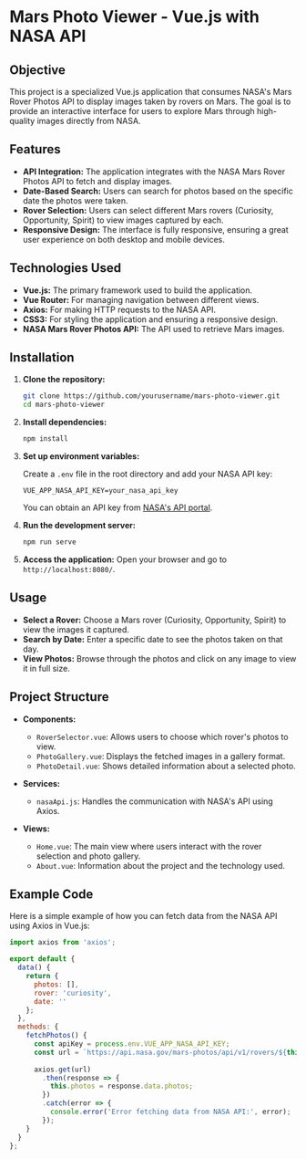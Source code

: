 # Mars Photo Viewer - Vue.js with NASA API

## Objective

This project is a specialized Vue.js application that consumes NASA's Mars Rover Photos API to display images taken by rovers on Mars. The goal is to provide an interactive interface for users to explore Mars through high-quality images directly from NASA.

## Features

- **API Integration:** The application integrates with the NASA Mars Rover Photos API to fetch and display images.
- **Date-Based Search:** Users can search for photos based on the specific date the photos were taken.
- **Rover Selection:** Users can select different Mars rovers (Curiosity, Opportunity, Spirit) to view images captured by each.
- **Responsive Design:** The interface is fully responsive, ensuring a great user experience on both desktop and mobile devices.

## Technologies Used

- **Vue.js:** The primary framework used to build the application.
- **Vue Router:** For managing navigation between different views.
- **Axios:** For making HTTP requests to the NASA API.
- **CSS3:** For styling the application and ensuring a responsive design.
- **NASA Mars Rover Photos API:** The API used to retrieve Mars images.

## Installation

1. **Clone the repository:**
    ```bash
    git clone https://github.com/yourusername/mars-photo-viewer.git
    cd mars-photo-viewer
    ```

2. **Install dependencies:**
    ```bash
    npm install
    ```

3. **Set up environment variables:**

    Create a `.env` file in the root directory and add your NASA API key:

    ```
    VUE_APP_NASA_API_KEY=your_nasa_api_key
    ```

    You can obtain an API key from [NASA's API portal](https://api.nasa.gov/).

4. **Run the development server:**
    ```bash
    npm run serve
    ```

5. **Access the application:**
    Open your browser and go to `http://localhost:8080/`.

## Usage

- **Select a Rover:** Choose a Mars rover (Curiosity, Opportunity, Spirit) to view the images it captured.
- **Search by Date:** Enter a specific date to see the photos taken on that day.
- **View Photos:** Browse through the photos and click on any image to view it in full size.

## Project Structure

- **Components:**
  - `RoverSelector.vue`: Allows users to choose which rover's photos to view.
  - `PhotoGallery.vue`: Displays the fetched images in a gallery format.
  - `PhotoDetail.vue`: Shows detailed information about a selected photo.

- **Services:**
  - `nasaApi.js`: Handles the communication with NASA's API using Axios.

- **Views:**
  - `Home.vue`: The main view where users interact with the rover selection and photo gallery.
  - `About.vue`: Information about the project and the technology used.

## Example Code

Here is a simple example of how you can fetch data from the NASA API using Axios in Vue.js:

```javascript
import axios from 'axios';

export default {
  data() {
    return {
      photos: [],
      rover: 'curiosity',
      date: ''
    };
  },
  methods: {
    fetchPhotos() {
      const apiKey = process.env.VUE_APP_NASA_API_KEY;
      const url = `https://api.nasa.gov/mars-photos/api/v1/rovers/${this.rover}/photos?earth_date=${this.date}&api_key=${apiKey}`;
      
      axios.get(url)
        .then(response => {
          this.photos = response.data.photos;
        })
        .catch(error => {
          console.error('Error fetching data from NASA API:', error);
        });
    }
  }
};
